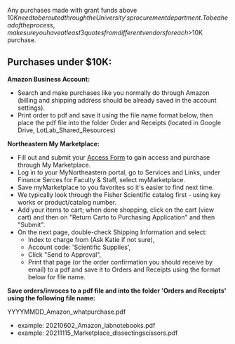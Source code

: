 Any purchases made with grant funds above $10K need to be routed through the University's procurement department.  
To be ahead of the process, make sure you have at least 3 quotes from different vendors for each >$10K purchase.

## Purchases under $10K:

**Amazon Business Account:**  
  - Search and make purchases like you normally do through Amazon (billing and shipping address should be already saved in the account settings).
  - Print order to pdf and save it using the file name format below, then place the pdf file into the folder Order and Receipts (located in Google Drive, LotLab_Shared_Resources)

**Northeastern My Marketplace:**  
  - Fill out and submit your [Access Form](https://github.com/thais-neu/Thais_lab_protocols/files/7541425/myMarketplace-Access-Form.pdf) to gain access and purchase through My Marketplace.
  - Log in to your MyNortheastern portal, go to Services and Links, under Finance Serces for Faculty & Staff, select myMarketplace.
  - Save myMarketplace to you favorites so it's easier to find next time.
  - We typically look through the Fisher Scientific catalog first - using key works or product/catalog number.
  - Add your items to cart; when done shopping, click on the cart (view cart) and then on "Return Carto to Purchasing Application" and then "Submit".
  - On the next page, double-check Shipping Information and select:
      - Index to charge from (Ask Katie if not sure), 
      - Account code: 'Scientific Supplies',
      - Click "Send to Approval",
      - Print that page (or the order confirmation you should receive by email) to a pdf and save it to Orders and Receipts using the format below for file name.

**Save orders/invoces to a pdf file and into the folder 'Orders and Receipts' using the following file name:**

YYYYMMDD_Amazon_whatpurchase.pdf  
  - example: 20210602_Amazon_labnotebooks.pdf
  - example: 20211115_Marketplace_dissectingscissors.pdf
